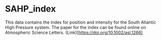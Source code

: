 # SAHP_index

This data contains the index for position and intensity for the South Atlantic High Pressure system. The paper for the index can be found online on Atmospheric Science Letters. (Link)[https://doi.org/10.1002/asl.1266] 
